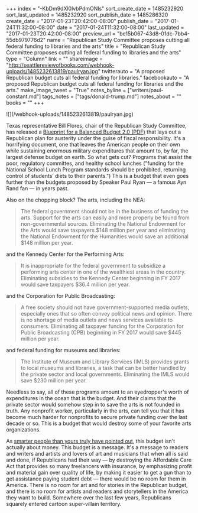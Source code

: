 +++
index = "-KbDm9dXl0lvbPdmONls"
sort_create_date = 1485232920
sort_last_updated = 1485232920
sort_publish_date = 1485286320
create_date = "2017-01-23T20:42:00-08:00"
publish_date = "2017-01-24T11:32:00-08:00"
date = "2017-01-24T11:32:00-08:00"
last_updated = "2017-01-23T20:42:00-08:00"
preview_url = "be15b067-43d8-01dc-7bb4-55db979776d2"
name = "Republican Study Committee proposes cutting all federal funding to libraries and the arts"
title = "Republican Study Committee proposes cutting all federal funding to libraries and the arts"
type = "Column"
link = ""
shareimage = "http://seattlereviewofbooks.com/webhook-uploads/1485232613819/paulryan.jpg"
twitterauto = "A proposed Republican budget cuts all federal funding for libraries."
facebookauto = "A proposed Republican budget cuts all federal funding for libraries and the arts."
make_image_tweet = "True"
notes_byline = ["writers/paul-constant.md"]
tags_notes = ["tags/donald-trump.md"]
notes_about = ""
books = ""
+++
<p class="image-left">![](/webhook-uploads/1485232613819/paulryan.jpg)</p>

Texas representative Bill Flores, chair of the Republican Study Committee, has released a [Blueprint for a Balanced Budget 2.0 (PDF)](http://rsc.walker.house.gov/files/uploads/RSC_2017_Blueprint_for_a_Balanced_Budget_2.0.pdf#page92) that lays out a Republican plan for austerity under the guise of fiscal responsibility. It's a horrifying document, one that leaves the American people on their own while sustaining enormous military expenditures that amount to, by far, the largest defense budget on earth. So what gets cut? Programs that assist the poor, regulatory committes, and healthy school lunches ("funding for the National School Lunch Program standards should be prohibited, returning control of students’ diets to their parents.") This is a budget that even goes further than the budgets proposed by Speaker Paul Ryan — a famous Ayn Rand fan — in years past.

Also on the chopping block? The arts, including the NEA:

<blockquote>The federal government should not be in the business of funding the arts. Support for the arts can easily and more properly be found from non-governmental sources. Eliminating the National Endowment for the Arts would save taxpayers $148 million per year and eliminating the National Endowment for the Humanities would save an additional $148 million per year.</blockquote>

and the Kennedy Center for the Performing Arts:

<blockquote>It is inappropriate for the federal government to subsidize a performing arts center in one of the wealthiest areas in the country. Eliminating subsidies to the Kennedy Center beginning in FY 2017 would save taxpayers $36.4 million per year.</blockquote>

and the Corporation for Public Broadcasting:

<blockquote>A free society should not have government-supported media outlets, especially ones that so often convey political news and opinion. There is no shortage of media outlets and news services available to consumers. Eliminating all taxpayer funding for the Corporation for Public Broadcasting (CPB) beginning in FY 2017 would save $445 million per year.</blockquote>

and federal funding for museums and libraries:

<blockquote>The Institute of Museum and Library Services (IMLS) provides grants to local museums and libraries, a task that can be better handled by the private sector and local governments. Eliminating the IMLS would save $230 million per year.</blockquote>

Needless to say, all of these programs amount to an eyedropper's worth of expenditures in the ocean that is the budget. And their claims that the private sector would somehow step in to save the arts is not founded in truth. Any nonprofit worker, particularly in the arts, can tell you that it has become much harder for nonprofits to secure private funding over the last decade or so. This is a budget that would destroy some of your favorite arts organizations.

As [smarter people than yours truly have pointed out](https://twitter.com/iandenning85/status/822171022921068545), this budget isn't actually about money. This budget is a message. It's a message to readers and writers and artists and lovers of art and musicians that when all is said and done, if Republicans had their way — by destroying the Affordable Care Act that provides so many freelancers with insurance, by emphasizing profit and material gain over quality of life, by making it easier to get a gun than to get assistance paying student debt — there would be no room for them in America. There is no room for art and for stories in the Republican budget, and there is no room for artists and readers and storytellers in the America they want to build. Somewhere over the last few years, Republicans squarely entered cartoon super-villain territory.
